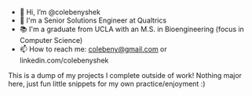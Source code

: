 - 👋 Hi, I’m @colebenyshek
- 📝 I'm a Senior Solutions Engineer at Qualtrics
- 📚 I'm a graduate from UCLA with an M.S. in Bioengineering (focus in Computer Science)
- 📫 How to reach me: colebeny@gmail.com or linkedin.com/colebenyshek

This is a dump of my projects I complete outside of work! Nothing major here, just fun little snippets for my own practice/enjoyment :)

<!---
colebenyshek/colebenyshek is a ✨ special ✨ repository because its `README.md` (this file) appears on your GitHub profile.
You can click the Preview link to take a look at your changes.
--->

